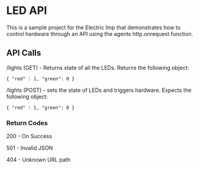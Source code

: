 # LED API
This is a sample project for the Electric Imp that demonstrates how to control hardware through an API using the agents http.onrequest function.

## API Calls
/lights (GET) - Returns state of all the LEDs. Returns the following object:

	{ "red" : 1, "green": 0 }

/lights (POST) - sets the state of LEDs and triggers hardware. Expects the following object:

	{ "red" : 1, "green": 0 }
	    
### Return Codes
200 - On Success

501 - Invalid JSON

404 - Unknown URL path